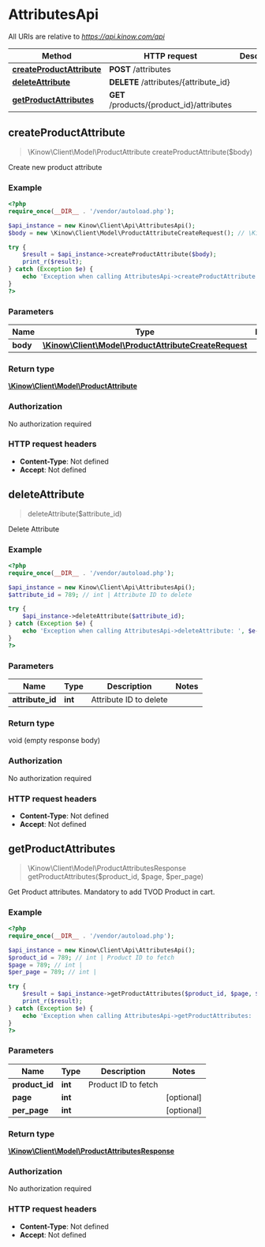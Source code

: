 # AttributesApi

All URIs are relative to *https://api.kinow.com/api*

Method | HTTP request | Description
------------- | ------------- | -------------
[**createProductAttribute**](#createProductAttribute) | **POST** /attributes | 
[**deleteAttribute**](#deleteAttribute) | **DELETE** /attributes/{attribute_id} | 
[**getProductAttributes**](#getProductAttributes) | **GET** /products/{product_id}/attributes | 


## **createProductAttribute**
> \Kinow\Client\Model\ProductAttribute createProductAttribute($body)



Create new product attribute

### Example
```php
<?php
require_once(__DIR__ . '/vendor/autoload.php');

$api_instance = new Kinow\Client\Api\AttributesApi();
$body = new \Kinow\Client\Model\ProductAttributeCreateRequest(); // \Kinow\Client\Model\ProductAttributeCreateRequest | 

try {
    $result = $api_instance->createProductAttribute($body);
    print_r($result);
} catch (Exception $e) {
    echo 'Exception when calling AttributesApi->createProductAttribute: ', $e->getMessage(), PHP_EOL;
}
?>
```

### Parameters

Name | Type | Description  | Notes
------------- | ------------- | ------------- | -------------
 **body** | [**\Kinow\Client\Model\ProductAttributeCreateRequest**](#\Kinow\Client\Model\ProductAttributeCreateRequest)|  |

### Return type

[**\Kinow\Client\Model\ProductAttribute**](#ProductAttribute)

### Authorization

No authorization required

### HTTP request headers

 - **Content-Type**: Not defined
 - **Accept**: Not defined

## **deleteAttribute**
> deleteAttribute($attribute_id)



Delete Attribute

### Example
```php
<?php
require_once(__DIR__ . '/vendor/autoload.php');

$api_instance = new Kinow\Client\Api\AttributesApi();
$attribute_id = 789; // int | Attribute ID to delete

try {
    $api_instance->deleteAttribute($attribute_id);
} catch (Exception $e) {
    echo 'Exception when calling AttributesApi->deleteAttribute: ', $e->getMessage(), PHP_EOL;
}
?>
```

### Parameters

Name | Type | Description  | Notes
------------- | ------------- | ------------- | -------------
 **attribute_id** | **int**| Attribute ID to delete |

### Return type

void (empty response body)

### Authorization

No authorization required

### HTTP request headers

 - **Content-Type**: Not defined
 - **Accept**: Not defined

## **getProductAttributes**
> \Kinow\Client\Model\ProductAttributesResponse getProductAttributes($product_id, $page, $per_page)



Get Product attributes. Mandatory to add TVOD Product in cart.

### Example
```php
<?php
require_once(__DIR__ . '/vendor/autoload.php');

$api_instance = new Kinow\Client\Api\AttributesApi();
$product_id = 789; // int | Product ID to fetch
$page = 789; // int | 
$per_page = 789; // int | 

try {
    $result = $api_instance->getProductAttributes($product_id, $page, $per_page);
    print_r($result);
} catch (Exception $e) {
    echo 'Exception when calling AttributesApi->getProductAttributes: ', $e->getMessage(), PHP_EOL;
}
?>
```

### Parameters

Name | Type | Description  | Notes
------------- | ------------- | ------------- | -------------
 **product_id** | **int**| Product ID to fetch |
 **page** | **int**|  | [optional]
 **per_page** | **int**|  | [optional]

### Return type

[**\Kinow\Client\Model\ProductAttributesResponse**](#ProductAttributesResponse)

### Authorization

No authorization required

### HTTP request headers

 - **Content-Type**: Not defined
 - **Accept**: Not defined

